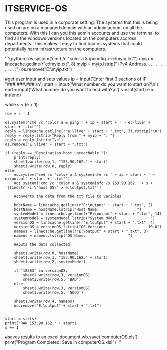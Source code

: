 # ITSERVICE-OS
This program is used in a corporate setting. The systems that this is being used on are on a managed domain with an admin acount on all the computers. With this I can you this admin accounts and use the terminal to find all the windows versions located on the computers accross departments. This makes it easy to find bad os systems that could potentially harm infrastructure on the computers.

'''{python}
os.system('cmd /c "color a & ipconfig > e:\myip.txt"')
myip = linecache.getline(r"e:\myip.txt", 8)
myip = myip.lstrip("   IPv4 Address. . . . . . . . . . . :")
os.remove("E:\myip.txt")

#get user input and sets values
ip = input('Enter first 3 sections of IP "###.###.###.\n')
start = input('What number do you want to start on?\n')
end = input('What number do you want to end with?\n')
s = int(start)
e = int(end)


while s < (e + 1):

    row = s - 1

    os.system('cmd /c "color a & ping ' + ip + start + ' > e:\live' + start + '.txt"')
    reply = linecache.getline(r"e:\live" + start + ".txt", 3).rstrip('\n')
    reply = reply.lstrip("Reply from " + myip + ": ")
    reply = reply.lstrip("\n")
    os.remove("E:\live" + start + ".txt")

    if (reply == "Destination host unreachable."):
        print(reply)
        sheet1.write(row,1, "153.90.162." + start)
        sheet1.write(row,0, reply)
    else:
        os.system('cmd /c "color a & systeminfo /s ' + ip + start + ' > e:\output' + start + '.txt"')
        #os.system('cmd /c "color a & systeminfo /s 153.90.162.' + s + '|findstr /i \"host OS\" > e:\output.txt"')

        #converts the data from the txt file to varibles
    
        hostName = linecache.getline(r"E:\output" + start + ".txt", 2)
        hostName = hostName.lstrip("Host Name:                 ")
        systemModel = linecache.getline(r"E:\output" + start + ".txt", 14)
        systemModel = systemModel.lstrip("System Model:              ")
        versionOS = linecache.getline(r"E:\output" + start + ".txt", 4)
        versionOS = versionOS.lstrip("OS Version:                   10.0")
        nameos = linecache.getline(r"E:\output" + start + ".txt", 3)
        nameos = nameos.lstrip("OS Name:                   ")
    
        ##puts the data collected 

        sheet1.write(row,0, hostName)
        sheet1.write(row,1, "153.90.162." + start)
        sheet1.write(row,2, systemModel)
    
        if '18363' in versionOS:
            sheet1.write(row,3, versionOS)
            sheet1.write(row,5, 'BAD')
        else:
            sheet1.write(row,3, versionOS)
            sheet1.write(row,5, 'GOOD')

        sheet1.write(row,4, nameos)
        os.remove("E:\output" + start + ".txt")
        
    
    start = str(s)
    print("RAN 153.90.162." + start)
    s += 1


#saves results to an excel document
wb.save('computerOS.xls')
print("Program Completed! Save in computerOS.xls!")
'''
